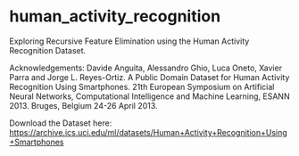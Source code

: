 # human_activity_recognition
Exploring Recursive Feature Elimination using the Human Activity Recognition Dataset.

Acknowledgements:
Davide Anguita, Alessandro Ghio, Luca Oneto, Xavier Parra and Jorge L. Reyes-Ortiz. A Public Domain Dataset for Human Activity Recognition Using Smartphones. 21th European Symposium on Artificial Neural Networks, Computational Intelligence and Machine Learning, ESANN 2013. Bruges, Belgium 24-26 April 2013.

Download the Dataset here: https://archive.ics.uci.edu/ml/datasets/Human+Activity+Recognition+Using+Smartphones
